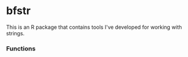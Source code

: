 # bfstr

This is an R package that contains tools I've developed for working with strings.

### Functions

